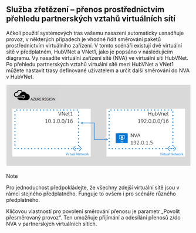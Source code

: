 ## <a name="service-chaining-transit-through-peered-vnet"></a>Služba zřetězení – přenos prostřednictvím přehledu partnerských vztahů virtuálních sítí
Ačkoli použití systémových tras vašemu nasazení automaticky usnadňuje provoz, v některých případech je vhodné řídit směrování paketů prostřednictvím virtuálního zařízení.
V tomto scénáři existují dvě virtuální sítě v předplatném, HubVNet a VNet1, jako je popsáno v následujícím diagramu. Vy nasadíte virtuální zařízení sítě (NVA) ve virtuální síti HubVNet. Po přehledu partnerských vztahů virtuální sítě mezi HubVNet a VNet1 můžete nastavit trasy definované uživatelem a určit další směrování do NVA v HubVNet.

![Přenos NVA](./media/virtual-networks-create-vnetpeering-scenario-transit-include/figure01.PNG)

> [!NOTE]
> Pro jednoduchost předpokládejte, že všechny zdejší virtuální sítě jsou v rámci stejného předplatného. Funguje to ovšem i pro scénáře různého předplatného.
> 
> 

Klíčovou vlastností pro povolení směrování přenosu je parametr „Povolit přesměrovaný provoz“. Ten umožňuje přijímání a odesílání přenosů z/do NVA v partnerských virtuálních sítích.  



<!--HONumber=Nov16_HO2-->


